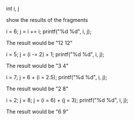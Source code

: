 int i, j

show the results of the fragments

i = 6;
j = i += i;
printf("%d %d", i, j);

The result would be "12 12"

i = 5;
j = (i -= 2) + 1;
printf("%d %d", i, j);

The result would be "3 4"

i = 7;
j = 6 + (i = 2.5);
printf("%d %d", i, j);

The result would be "2 8"

i = 2; j = 8;
j = (i = 6) + (j = 3);
printf("%d %d", i, j);

The result would be "6 9"
